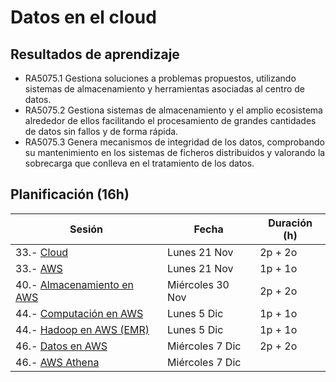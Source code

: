 
# Datos en el cloud

## Resultados de aprendizaje

* RA5075.1 Gestiona soluciones a problemas propuestos, utilizando sistemas de almacenamiento y herramientas asociadas al centro de datos.  
* RA5075.2 Gestiona sistemas de almacenamiento y el amplio ecosistema alrededor de ellos facilitando el procesamiento de grandes cantidades de datos sin fallos y de forma rápida.  
* RA5075.3 Genera mecanismos de integridad de los datos, comprobando su mantenimiento en los sistemas de ficheros distribuidos y valorando la sobrecarga que conlleva en el tratamiento de los datos.

## Planificación (16h)

| Sesión                                        | Fecha             | Duración (h)  |
| ---------                                     | -----             | ---------     |
| 33.- [Cloud](01cloud.md)                      | Lunes 21 Nov      | 2p + 2o   |
| 33.- [AWS](02aws.md)                          | Lunes 21 Nov      | 1p + 1o   |
| 40.- [Almacenamiento en AWS](03s3.md)         | Miércoles 30 Nov  | 2p + 2o   |
| 44.- [Computación en AWS](04computacion.md)   | Lunes 5 Dic       | 1p + 1o   |
| 44.- [Hadoop en AWS (EMR)](05emr.md)          | Lunes 5 Dic       | 1p + 1o   |
| 46.- [Datos en AWS](06datos.md)               | Miércoles 7 Dic   | 2p + 2o   |
| 46.- [AWS Athena](07athena.md)                | Miércoles 7 Dic   |           |
